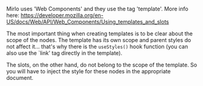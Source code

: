 Mirlo uses 'Web Components' and they use the tag 'template'. More info here:
https://developer.mozilla.org/en-US/docs/Web/API/Web_Components/Using_templates_and_slots

The most important thing when creating templates is to be clear about the scope
of the nodes. The template has its own scope and parent styles do not affect
it... that's why there is the `useStyles()` hook function (you can also use the
`link' tag directly in the template).

The slots, on the other hand, do not belong to the scope of the template. So you
will have to inject the style for these nodes in the appropriate document.
